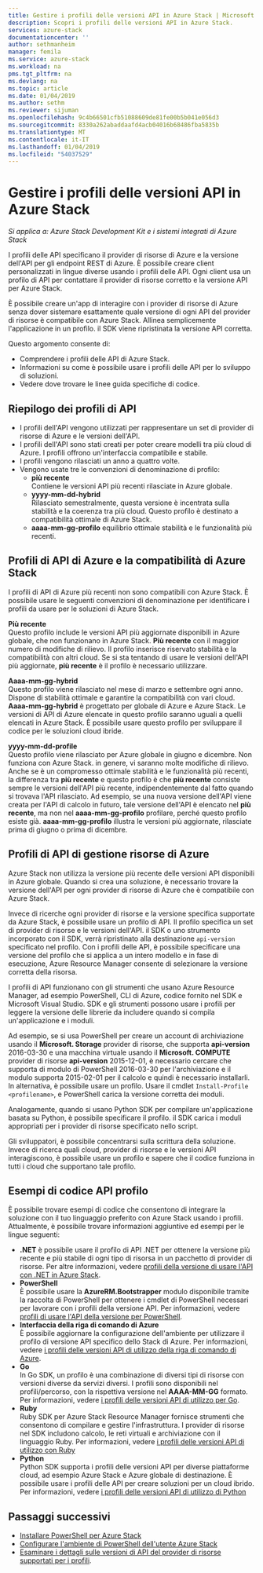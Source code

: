 ```yaml
---
title: Gestire i profili delle versioni API in Azure Stack | Microsoft Docs
description: Scopri i profili delle versioni API in Azure Stack.
services: azure-stack
documentationcenter: ''
author: sethmanheim
manager: femila
ms.service: azure-stack
ms.workload: na
pms.tgt_pltfrm: na
ms.devlang: na
ms.topic: article
ms.date: 01/04/2019
ms.author: sethm
ms.reviewer: sijuman
ms.openlocfilehash: 9c4b66501cfb51088609de81fe00b5b041e056d3
ms.sourcegitcommit: 8330a262abaddaafd4acb04016b68486fba5835b
ms.translationtype: MT
ms.contentlocale: it-IT
ms.lasthandoff: 01/04/2019
ms.locfileid: "54037529"
---
```

# <a name="manage-api-version-profiles-in-azure-stack"></a>Gestire i profili delle versioni API in Azure Stack

*Si applica a: Azure Stack Development Kit e i sistemi integrati di Azure Stack*

I profili delle API specificano il provider di risorse di Azure e la versione dell'API per gli endpoint REST di Azure. È possibile creare client personalizzati in lingue diverse usando i profili delle API. Ogni client usa un profilo di API per contattare il provider di risorse corretto e la versione API per Azure Stack.

È possibile creare un'app di interagire con i provider di risorse di Azure senza dover sistemare esattamente quale versione di ogni API del provider di risorse è compatibile con Azure Stack. Allinea semplicemente l'applicazione in un profilo. il SDK viene ripristinata la versione API corretta.

Questo argomento consente di:

 - Comprendere i profili delle API di Azure Stack.
 - Informazioni su come è possibile usare i profili delle API per lo sviluppo di soluzioni.
 - Vedere dove trovare le linee guida specifiche di codice.

## <a name="summary-of-api-profiles"></a>Riepilogo dei profili di API

- I profili dell'API vengono utilizzati per rappresentare un set di provider di risorse di Azure e le versioni dell'API.
- I profili dell'API sono stati creati per poter creare modelli tra più cloud di Azure. I profili offrono un'interfaccia compatibile e stabile.
- I profili vengono rilasciati un anno a quattro volte.
- Vengono usate tre le convenzioni di denominazione di profilo:
    - **più recente**  
        Contiene le versioni API più recenti rilasciate in Azure globale.
    - **yyyy-mm-dd-hybrid**  
    Rilasciato semestralmente, questa versione è incentrata sulla stabilità e la coerenza tra più cloud. Questo profilo è destinato a compatibilità ottimale di Azure Stack.
    - **aaaa-mm-gg-profilo** equilibrio ottimale stabilità e le funzionalità più recenti.

## <a name="azure-api-profiles-and-azure-stack-compatibility"></a>Profili di API di Azure e la compatibilità di Azure Stack

I profili di API di Azure più recenti non sono compatibili con Azure Stack. È possibile usare le seguenti convenzioni di denominazione per identificare i profili da usare per le soluzioni di Azure Stack.

**Più recente**  
Questo profilo include le versioni API più aggiornate disponibili in Azure globale, che non funzionano in Azure Stack. **Più recente** con il maggior numero di modifiche di rilievo. Il profilo inserisce riservato stabilità e la compatibilità con altri cloud. Se si sta tentando di usare le versioni dell'API più aggiornate, **più recente** è il profilo è necessario utilizzare.

**Aaaa-mm-gg-hybrid**  
Questo profilo viene rilasciato nel mese di marzo e settembre ogni anno. Dispone di stabilità ottimale e garantire la compatibilità con vari cloud. **Aaaa-mm-gg-hybrid** è progettato per globale di Azure e Azure Stack. Le versioni di API di Azure elencate in questo profilo saranno uguali a quelli elencati in Azure Stack. È possibile usare questo profilo per sviluppare il codice per le soluzioni cloud ibride.

**yyyy-mm-dd-profile**  
Questo profilo viene rilasciato per Azure globale in giugno e dicembre. Non funziona con Azure Stack. in genere, vi saranno molte modifiche di rilievo. Anche se è un compromesso ottimale stabilità e le funzionalità più recenti, la differenza tra **più recente** e questo profilo è che **più recente** consiste sempre le versioni dell'API più recente, indipendentemente dal fatto quando si trovava l'API rilasciato. Ad esempio, se una nuova versione dell'API viene creata per l'API di calcolo in futuro, tale versione dell'API è elencato nel **più recente**, ma non nel **aaaa-mm-gg-profilo** profilare, perché questo profilo esiste già. **aaaa-mm-gg-profilo** illustra le versioni più aggiornate, rilasciate prima di giugno o prima di dicembre.

## <a name="azure-resource-manager-api-profiles"></a>Profili di API di gestione risorse di Azure

Azure Stack non utilizza la versione più recente delle versioni API disponibili in Azure globale. Quando si crea una soluzione, è necessario trovare la versione dell'API per ogni provider di risorse di Azure che è compatibile con Azure Stack.

Invece di ricerche ogni provider di risorse e la versione specifica supportate da Azure Stack, è possibile usare un profilo di API. Il profilo specifica un set di provider di risorse e le versioni dell'API. il SDK o uno strumento incorporato con il SDK, verrà ripristinato alla destinazione `api-version` specificato nel profilo. Con i profili delle API, è possibile specificare una versione del profilo che si applica a un intero modello e in fase di esecuzione, Azure Resource Manager consente di selezionare la versione corretta della risorsa.

I profili di API funzionano con gli strumenti che usano Azure Resource Manager, ad esempio PowerShell, CLI di Azure, codice fornito nel SDK e Microsoft Visual Studio. SDK e gli strumenti possono usare i profili per leggere la versione delle librerie da includere quando si compila un'applicazione e i moduli.

Ad esempio, se si usa PowerShell per creare un account di archiviazione usando il **Microsoft. Storage** provider di risorse, che supporta **api-version** 2016-03-30 e una macchina virtuale usando il  **Microsoft. COMPUTE** provider di risorse **api-version** 2015-12-01, è necessario cercare che supporta di modulo di PowerShell 2016-03-30 per l'archiviazione e il modulo supporta 2015-02-01 per il calcolo e quindi è necessario installarli. In alternativa, è possibile usare un profilo. Usare il cmdlet `Install-Profile <profilename>`, e PowerShell carica la versione corretta dei moduli.

Analogamente, quando si usano Python SDK per compilare un'applicazione basata su Python, è possibile specificare il profilo. il SDK carica i moduli appropriati per i provider di risorse specificato nello script.

Gli sviluppatori, è possibile concentrarsi sulla scrittura della soluzione. Invece di ricerca quali cloud, provider di risorse e le versioni API interagiscono, è possibile usare un profilo e sapere che il codice funziona in tutti i cloud che supportano tale profilo.

## <a name="api-profile-code-samples"></a>Esempi di codice API profilo

È possibile trovare esempi di codice che consentono di integrare la soluzione con il tuo linguaggio preferito con Azure Stack usando i profili. Attualmente, è possibile trovare informazioni aggiuntive ed esempi per le lingue seguenti:

- **.NET** è possibile usare il profilo di API .NET per ottenere la versione più recente e più stabile di ogni tipo di risorsa in un pacchetto di provider di risorse. Per altre informazioni, vedere [profili della versione di usare l'API con .NET in Azure Stack](azure-stack-version-profiles-net.md).
- **PowerShell**  
È possibile usare la **AzureRM.Bootstrapper** modulo disponibile tramite la raccolta di PowerShell per ottenere i cmdlet di PowerShell necessari per lavorare con i profili della versione API. Per informazioni, vedere [profili di usare l'API della versione per PowerShell](azure-stack-version-profiles-powershell.md).
- **Interfaccia della riga di comando di Azure**  
È possibile aggiornare la configurazione dell'ambiente per utilizzare il profilo di versione API specifico dello Stack di Azure. Per informazioni, vedere [i profili delle versioni API di utilizzo della riga di comando di Azure](azure-stack-version-profiles-azurecli2.md).
- **Go**  
In Go SDK, un profilo è una combinazione di diversi tipi di risorse con versioni diverse da servizi diversi. I profili sono disponibili nel profili/percorso, con la rispettiva versione nel **AAAA-MM-GG** formato. Per informazioni, vedere [i profili delle versioni API di utilizzo per Go](azure-stack-version-profiles-go.md).
- **Ruby**  
Ruby SDK per Azure Stack Resource Manager fornisce strumenti che consentono di compilare e gestire l'infrastruttura. I provider di risorse nel SDK includono calcolo, le reti virtuali e archiviazione con il linguaggio Ruby. Per informazioni, vedere [i profili delle versioni API di utilizzo con Ruby](azure-stack-version-profiles-ruby.md)
- **Python**  
Python SDK supporta i profili delle versioni API per diverse piattaforme cloud, ad esempio Azure Stack e Azure globale di destinazione. È possibile usare i profili delle API per creare soluzioni per un cloud ibrido. Per informazioni, vedere [i profili delle versioni API di utilizzo di Python](azure-stack-version-profiles-python.md)

## <a name="next-steps"></a>Passaggi successivi

* [Installare PowerShell per Azure Stack](azure-stack-powershell-install.md)
* [Configurare l'ambiente di PowerShell dell'utente Azure Stack](azure-stack-powershell-configure-user.md)
* [Esaminare i dettagli sulle versioni di API del provider di risorse supportati per i profili](azure-stack-profiles-azure-resource-manager-versions.md).
